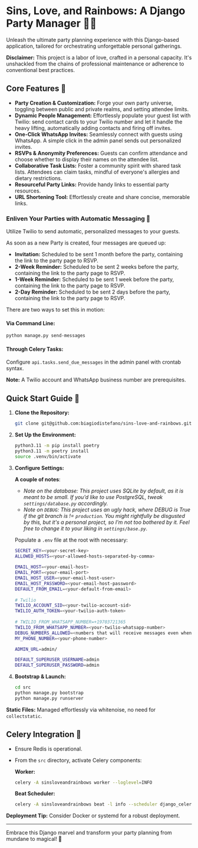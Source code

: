 # Sins, Love, and Rainbows: A Django Party Manager 🎉🌈

Unleash the ultimate party planning experience with this Django-based application, tailored for orchestrating unforgettable personal gatherings.

**Disclaimer:** This project is a labor of love, crafted in a personal capacity. It's unshackled from the chains of professional maintenance or adherence to conventional best practices.

## Core Features 🚀

- **Party Creation & Customization:** Forge your own party universe, toggling between public and private realms, and setting attendee limits.
- **Dynamic People Management:** Effortlessly populate your guest list with Twilio: send contact cards to your Twilio number and let it handle the heavy lifting, automatically adding contacts and firing off invites.
- **One-Click WhatsApp Invites:** Seamlessly connect with guests using WhatsApp. A simple click in the admin panel sends out personalized invites.
- **RSVPs & Anonymity Preferences:** Guests can confirm attendance and choose whether to display their names on the attendee list.
- **Collaborative Task Lists:** Foster a community spirit with shared task lists. Attendees can claim tasks, mindful of everyone's allergies and dietary restrictions.
- **Resourceful Party Links:** Provide handy links to essential party resources.
- **URL Shortening Tool:** Effortlessly create and share concise, memorable links.

### Enliven Your Parties with Automatic Messaging 📱

Utilize Twilio to send automatic, personalized messages to your guests.

As soon as a new Party is created, four messages are queued up:

- **Invitation:** Scheduled to be sent 1 month before the party, containing the link to the party page to RSVP.
- **2-Week Reminder:** Scheduled to be sent 2 weeks before the party, containing the link to the party page to RSVP.
- **1-Week Reminder:** Scheduled to be sent 1 week before the party, containing the link to the party page to RSVP.
- **2-Day Reminder:** Scheduled to be sent 2 days before the party, containing the link to the party page to RSVP.

There are two ways to set this in motion:

#### Via Command Line:
```bash
python manage.py send-messages
```

#### Through Celery Tasks:
Configure `api.tasks.send_due_messages` in the admin panel with crontab syntax.

**Note:** A Twilio account and WhatsApp business number are prerequisites.

## Quick Start Guide 🚀

1. **Clone the Repository:**
   ```bash
   git clone git@github.com:biagiodistefano/sins-love-and-rainbows.git
   ```
2. **Set Up the Environment:**
   ```bash
   python3.11 -m pip install poetry
   python3.11 -m poetry install
   source .venv/bin/activate
   ```
3. **Configure Settings:**

   **A couple of notes**:
   - *Note on the database: This project uses SQLite by default, as it is meant to be small. If you'd like to use PostgreSQL, tweak `settings/database.py` accordingly.*
   - *Note on `DEBUG`: This project uses an ugly hack, where DEBUG is True if the git branch is != `production`. You might rightfully be disgusted by this, but it's a personal project, so I'm not too bothered by it. Feel free to change it to your liking in `settings/base.py`.*


   Populate a `.env` file at the root with necessary:
   
   ```bash
   SECRET_KEY=<your-secret-key>
   ALLOWED_HOSTS=<your-allowed-hosts-separated-by-comma>
    
   EMAIL_HOST=<your-email-host>
   EMAIL_PORT=<your-email-port>
   EMAIL_HOST_USER=<your-email-host-user>
   EMAIL_HOST_PASSWORD=<your-email-host-password>
   DEFAULT_FROM_EMAIL=<your-default-from-email>
    
   # Twilio
   TWILIO_ACCOUNT_SID=<your-twilio-account-sid>
   TWILIO_AUTH_TOKEN=<your-twilio-auth-token>
    
   # TWILIO_FROM_WHATSAPP_NUMBER=+19703721365
   TWILIO_FROM_WHATSAPP_NUMBER=<your-twilio-whatsapp-number>
   DEBUG_NUMBERS_ALLOWED=<numbers that will receive messages even when DEBUG=True, separated by a comma>
   MY_PHONE_NUMBER=<your-phone-number>
   
   ADMIN_URL=admin/
   
   DEFAULT_SUPERUSER_USERNAME=admin
   DEFAULT_SUPERUSER_PASSWORD=admin
   ```

4. **Bootstrap & Launch:**
   ```bash
   cd src
   python manage.py bootstrap
   python manage.py runserver
   ```

**Static Files:** Managed effortlessly via whitenoise, no need for `collectstatic`.

## Celery Integration 🌱

- Ensure Redis is operational.
- From the `src` directory, activate Celery components:

  **Worker:**
  ```bash
  celery -A sinsloveandrainbows worker --loglevel=INFO
  ```

  **Beat Scheduler:**
  ```bash
  celery -A sinsloveandrainbows beat -l info --scheduler django_celery_beat.schedulers:DatabaseScheduler
  ```

**Deployment Tip:** Consider Docker or systemd for a robust deployment.

---

Embrace this Django marvel and transform your party planning from mundane to magical! 🌟
